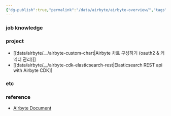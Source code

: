 ```yaml
---
{"dg-publish":true,"permalink":"/data/airbyte/airbyte-overview/","tags":["overview","airbyte"],"dgHomeLink":true,"dgShowBacklinks":true,"dgShowLocalGraph":true,"dgEnableSearch":true,"dgLinkPreview":"ture","noteIcon":"","created":"2024-06-30T00:39:32.590+09:00"}
---
```




### job knowledge


### project


- [[data/airbyte/__/airbyte-custom-chart\|Airbyte 차트 구성하기 (oauth2 & 커넥터 관리)]]
- [[data/airbyte/__/airbyte-cdk-elasticsearch-rest\|Elasticsearch REST api with Airbyte CDK]]


### etc


### reference


- [Airbyte Document](https://docs.airbyte.com/)